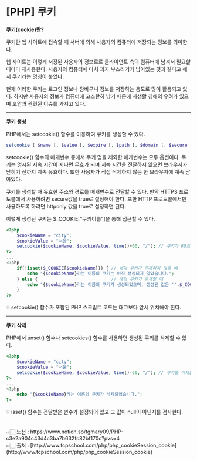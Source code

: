 # [PHP] 쿠키

**쿠키(cookie)란?**

쿠키란 엡 사이트에 접속할 때 서버에 의해 사용자의 컴퓨터에 저장되는 정보를 의미한다.

웹 사이트는 이렇게 저장된 사용자의 정보르르 클라이언트 측의 컴퓨터에 남겨서 필요할 때마다 
재사용한다.
사용자의 컴퓨터에 마치 과자 부스러기가 남아있는 것과 같다고 해서 쿠키라는 명칭이 붙었다.

현재 이러한 쿠키는 로그인 정보나 장바구니 정보를 저장하는 용도로 많이 활용되고 있다.
하지만 사용자의 정보가 컴퓨터에 고스란히 남기 때문에 사생활 침해의 우려가 있으며 보안과 관련된 이슈를 가지고 있다.

---

**쿠키 생성**

PHP에서는 setcookie() 함수를 이용하여 쿠키를 생성할 수 있다.

```php
setcookie ( $name [, $value [, $expire [, $path [, $domain [, $secure [, $httponly ]]]]]] )
```

setcookie() 함수의 매개변수 중에서 쿠키 명을 제외한 매개변수는 모두 옵션이다.
쿠키는 명시된 지속 시간이 지나면 무효가 되며 지속 시간을 전달하지 않으면 브라우저가 닫히기 
전까지 계속 유효하다.
또한 사용자가 직접 삭제하지 않는 한 브라우저에 계속 남아있다.

쿠키를 생성할 때 유효한 주소와 경로를 매개변수로 전달할 수 있다.
만약 HTTPS 프로토콜에서 사용하려면 secure값을 true로 설정해야 한다.
또한 HTTP 프로토콜에서만 사용하도록 하려면 httponly 값을 true로 설정하면 된다.

이렇게 생성된 쿠키는 $_COOKIE[”쿠키이름”]을 통해 접근할 수 있다.

```php
<?php
    $cookieName = "city";
    $cookieValue = "서울";
    setcookie($cookieName, $cookieValue, time()+60, "/"); // 쿠키가 60초 간 지속됨.
?>
...
<?php
    if(!isset($_COOKIE[$cookieName])) { // 해당 쿠키가 존재하지 않을 때
        echo "{$cookieName}라는 이름의 쿠키는 아직 생성되지 않았습니다.";
    } else {                            // 해당 쿠키가 존재할 때
        echo "{$cookieName}라는 이름의 쿠키가 생성되었으며, 생성된 값은 '".$_COOKIE[$cookieName]."'입니다.";
    }
?>
```

<aside>
💡 setcookie() 함수가 포함된 PHP 스크립트 코드는 <html> 태그보다 앞서 위치해야 한다.

</aside>

---

**쿠키 삭제**

PHP에서 unset() 함수나 setcookies() 함수를 사용하면 생성된 쿠키를 삭제할 수 있다.

```php
<?php
    $cookieName = "city";
    $cookieValue = "서울";
    setcookie($cookieName, $cookieValue, time()-60, "/"); // 쿠키를 삭제함. unset($_COOKIE["city"])와 같음.
?>
...
<?php
    echo "{$cookieName}라는 이름의 쿠키가 삭제되었습니다.";
?>
```

<aside>
💡 isset() 함수는 전달받은 변수가 설정되어 있고 그 값이 null이 아닌지를 검사한다.

</aside>
<br><br>
👉🏻 노션 : https://www.notion.so/tgmary09/PHP-c3e2a904c43d4c3ba7b632fc82bf170c?pvs=4
<br>
👉🏻 출처 : [http://www.tcpschool.com/php/php_cookieSession_cookie](http://www.tcpschool.com/php/php_cookieSession_cookie)
